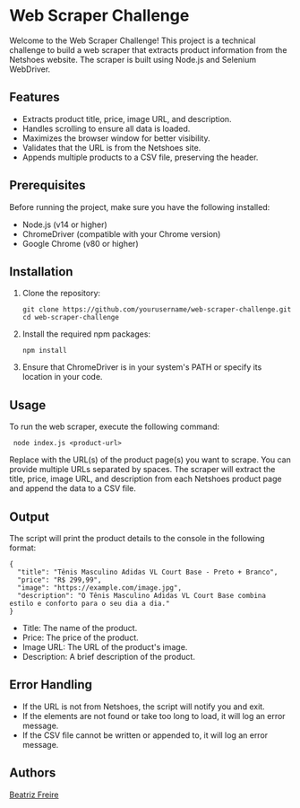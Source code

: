 # Web Scraper Challenge

Welcome to the Web Scraper Challenge! This project is a technical challenge to build a web scraper that extracts product information from the Netshoes website. The scraper is built using Node.js and Selenium WebDriver.

## Features

- Extracts product title, price, image URL, and description.
- Handles scrolling to ensure all data is loaded.
- Maximizes the browser window for better visibility.
- Validates that the URL is from the Netshoes site.
- Appends multiple products to a CSV file, preserving the header.

## Prerequisites

Before running the project, make sure you have the following installed:

- Node.js (v14 or higher)
- ChromeDriver (compatible with your Chrome version)
- Google Chrome (v80 or higher)

## Installation

1. Clone the repository:

   ```
   git clone https://github.com/yourusername/web-scraper-challenge.git
   cd web-scraper-challenge
   ```

2. Install the required npm packages:

   ```
   npm install
   ```

3. Ensure that ChromeDriver is in your system's PATH or specify its location in your code.

## Usage 

To run the web scraper, execute the following command:

   ```
    node index.js <product-url>
   ```

Replace <product-url> with the URL(s) of the product page(s) you want to scrape. You can provide multiple URLs separated by spaces. The scraper will extract the title, price, image URL, and description from each Netshoes product page and append the data to a CSV file.


## Output

The script will print the product details to the console in the following format:

```
{
  "title": "Tênis Masculino Adidas VL Court Base - Preto + Branco",
  "price": "R$ 299,99",
  "image": "https://example.com/image.jpg",
  "description": "O Tênis Masculino Adidas VL Court Base combina estilo e conforto para o seu dia a dia."
}
```

- Title: The name of the product.
- Price: The price of the product.
- Image URL: The URL of the product's image.
- Description: A brief description of the product.

## Error Handling

- If the URL is not from Netshoes, the script will notify you and exit.
- If the elements are not found or take too long to load, it will log an error message.
- If the CSV file cannot be written or appended to, it will log an error message.

## Authors 

[Beatriz Freire](https://github.com/bfpimentac)

